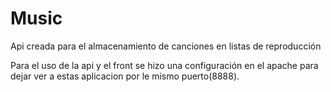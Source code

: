 # Music
Api creada para el almacenamiento de canciones en listas de reproducción

Para el uso de la api y el front se hizo una configuración en el apache para dejar ver a estas aplicacion por le mismo puerto(8888).

